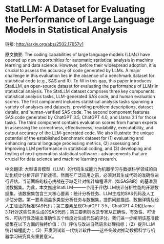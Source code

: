 # StatLLM: A Dataset for Evaluating the Performance of Large Language Models in Statistical Analysis

链接: http://arxiv.org/abs/2502.17657v1

原文摘要:
The coding capabilities of large language models (LLMs) have opened up new
opportunities for automatic statistical analysis in machine learning and data
science. However, before their widespread adoption, it is crucial to assess the
accuracy of code generated by LLMs. A major challenge in this evaluation lies
in the absence of a benchmark dataset for statistical code (e.g., SAS and R).
To fill in this gap, this paper introduces StatLLM, an open-source dataset for
evaluating the performance of LLMs in statistical analysis. The StatLLM dataset
comprises three key components: statistical analysis tasks, LLM-generated SAS
code, and human evaluation scores. The first component includes statistical
analysis tasks spanning a variety of analyses and datasets, providing problem
descriptions, dataset details, and human-verified SAS code. The second
component features SAS code generated by ChatGPT 3.5, ChatGPT 4.0, and Llama
3.1 for those tasks. The third component contains evaluation scores from human
experts in assessing the correctness, effectiveness, readability,
executability, and output accuracy of the LLM-generated code. We also
illustrate the unique potential of the established benchmark dataset for (1)
evaluating and enhancing natural language processing metrics, (2) assessing and
improving LLM performance in statistical coding, and (3) developing and testing
of next-generation statistical software - advancements that are crucial for
data science and machine learning research.

中文翻译:
大型语言模型（LLM）的代码生成能力为机器学习与数据科学领域的自动化统计分析开辟了新途径。然而在广泛应用之前，必须对其生成代码的准确性进行评估。当前面临的核心挑战在于缺乏针对统计编程语言（如SAS和R）的基准测试数据集。为此，本文推出StatLLM——一个用于评估LLM统计分析性能的开源数据集。该数据集包含三大核心要素：统计分析任务、LLM生成的SAS代码及人工评估分数。第一要素涵盖多类型分析任务与数据集，提供问题描述、数据详情及经人工验证的标准SAS代码；第二要素呈现ChatGPT 3.5、ChatGPT 4.0和Llama 3.1针对这些任务生成的SAS代码；第三要素则收录专家从正确性、有效性、可读性、可执行性及输出准确性五个维度对生成代码的评分。我们进一步阐明该基准数据集在以下方面的独特价值：（1）评估与改进自然语言处理指标；（2）提升LLM统计编程能力；（3）开发测试新一代统计软件——这些突破对推动数据科学与机器学习研究具有重要意义。
